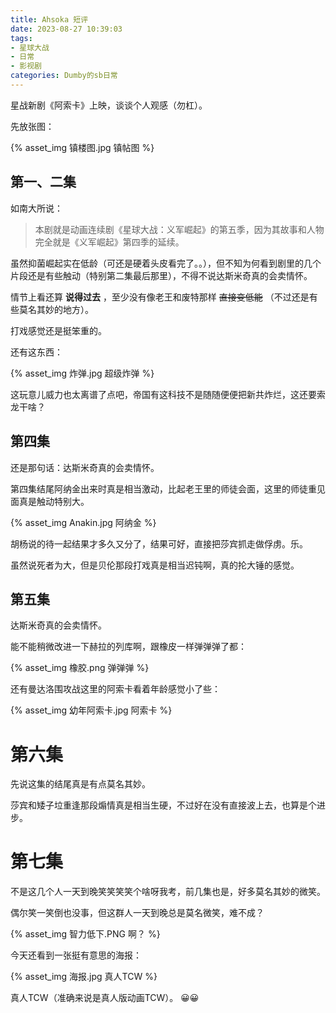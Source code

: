 ```yaml
---
title: Ahsoka 短评
date: 2023-08-27 10:39:03
tags:
- 星球大战
- 日常
- 影视剧
categories: Dumby的sb日常
---
```


星战新剧《阿索卡》上映，谈谈个人观感（勿杠）。

<!--more-->

先放张图：

{% asset_img 镇楼图.jpg 镇帖图 %}

## 第一、二集

如南大所说：

> 本剧就是动画连续剧《星球大战：义军崛起》的第五季，因为其故事和人物完全就是《义军崛起》第四季的延续。

虽然抑菌崛起实在低龄（可还是硬着头皮看完了。。），但不知为何看到剧里的几个片段还是有些触动（特别第二集最后那里），不得不说达斯米奇真的会卖情怀。

情节上看还算 **说得过去** ，至少没有像老王和废特那样 ~~直接变低能~~ （不过还是有些莫名其妙的地方）。

打戏感觉还是挺笨重的。

还有这东西：

{% asset_img 炸弹.jpg 超级炸弹 %}

这玩意儿威力也太离谱了点吧，帝国有这科技不是随随便便把新共炸烂，这还要索龙干啥？

## 第四集

还是那句话：达斯米奇真的会卖情怀。

第四集结尾阿纳金出来时真是相当激动，比起老王里的师徒会面，这里的师徒重见面真是触动特别大。

{% asset_img Anakin.jpg 阿纳金 %}

胡杨说的待一起结果才多久又分了，结果可好，直接把莎宾抓走做俘虏。乐。

虽然说死者为大，但是贝伦那段打戏真是相当迟钝啊，真的抡大锤的感觉。

## 第五集

达斯米奇真的会卖情怀。

能不能稍微改进一下赫拉的列库啊，跟橡皮一样弹弹弹了都：

{% asset_img 橡胶.png 弹弹弹 %}

还有曼达洛围攻战这里的阿索卡看着年龄感觉小了些：

{% asset_img 幼年阿索卡.jpg 阿索卡 %}

# 第六集

先说这集的结尾真是有点莫名其妙。

莎宾和矮子垃重逢那段煽情真是相当生硬，不过好在没有直接波上去，也算是个进步。

# 第七集

不是这几个人一天到晚笑笑笑笑个啥呀我考，前几集也是，好多莫名其妙的微笑。

偶尔笑一笑倒也没事，但这群人一天到晚总是莫名微笑，难不成？

{% asset_img 智力低下.PNG 啊？ %}

今天还看到一张挺有意思的海报：

{% asset_img 海报.jpg 真人TCW %}

真人TCW（准确来说是真人版动画TCW）。
😀😀